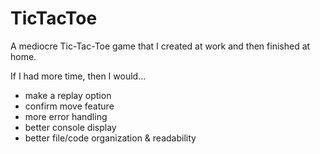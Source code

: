 # TicTacToe

A mediocre Tic-Tac-Toe game that I created at work and then finished at home.  

If I had more time, then I would...
- make a replay option
- confirm move feature
- more error handling
- better console display
- better file/code organization & readability 
